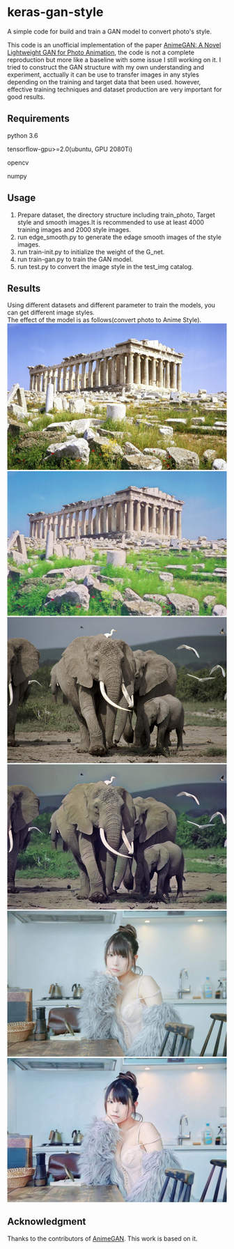 # keras-gan-style
A simple code for build and train a GAN model to convert photo's style.

This code is an unofficial implementation of the paper [AnimeGAN: A Novel Lightweight GAN for Photo Animation](https://www.researchgate.net/publication/341634830_AnimeGAN_A_Novel_Lightweight_GAN_for_Photo_Animation), the code is not a complete reproduction but more like a baseline with some issue I still working on it. I tried to construct the GAN structure with my own understanding and experiment, acctually it can be use to transfer images in any styles depending on the training and target data that been used. however, effective training techniques and dataset production are very important for good results.

Requirements
-----
python 3.6  

tensorflow-gpu>=2.0(ubuntu, GPU 2080Ti)  

opencv  

numpy  


Usage
-----
1. Prepare dataset, the directory structure including train_photo, Target style and smooth images.It is recommended to use at least 4000 training images and 2000 style images.
2. run edge_smooth.py to generate the edage smooth images of the style images.
3. run train-init.py to initialize the weight of the G_net.
4. run train-gan.py to train the GAN model.
5. run test.py to convert the image style in the test_img catalog.

Results
-----
Using different datasets and different parameter to train the models, you can get different image styles.  
The effect of the model is as follows(convert photo to Anime Style).
![image](https://github.com/Enyokid/keras-gan-style/blob/main/test_img/1.jpg)
![image](https://github.com/Enyokid/keras-gan-style/blob/main/results/1.jpg)
![image](https://github.com/Enyokid/keras-gan-style/blob/main/test_img/2.jpg)
![image](https://github.com/Enyokid/keras-gan-style/blob/main/results/2.jpg)
![image](https://github.com/Enyokid/keras-gan-style/blob/main/test_img/3.jpg)
![image](https://github.com/Enyokid/keras-gan-style/blob/main/results/3.jpg)

Acknowledgment
-----
Thanks to the contributors of [AnimeGAN](https://github.com/TachibanaYoshino/AnimeGAN). This work is based on it.
